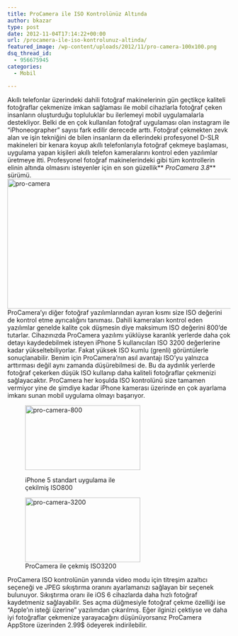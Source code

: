 ```yaml
---
title: ProCamera ile ISO Kontrolünüz Altında
author: bkazar
type: post
date: 2012-11-04T17:14:22+00:00
url: /procamera-ile-iso-kontrolunuz-altinda/
featured_image: /wp-content/uploads/2012/11/pro-camera-100x100.png
dsq_thread_id:
  - 956675945
categories:
  - Mobil

---
```

Akıllı telefonlar üzerindeki dahili fotoğraf makinelerinin gün geçtikçe kaliteli fotoğraflar çekmenize imkan sağlaması ile mobil cihazlarla fotoğraf çeken insanların oluşturduğu topluluklar bu ilerlemeyi mobil uygulamalarla destekliyor. Belki de en çok kullanılan fotoğraf uygulaması olan instagram ile “iPhoneographer” sayısı fark edilir derecede arttı. Fotoğraf çekmekten zevk alan ve işin tekniğini de bilen insanların da ellerindeki profesyonel D-SLR makineleri bir kenara koyup akıllı telefonlarıyla fotoğraf çekmeye başlaması, uygulama yapan kişileri akıllı telefon kameralarını kontrol eden yazılımlar üretmeye itti. Profesyonel fotoğraf makinelerindeki gibi tüm kontrollerin elinin altında olmasını isteyenler için en son güzellik** _ProCamera 3.8_** sürümü.<img class="aligncenter size-full wp-image-8972" title="pro-camera" src="https://www.murekkep.org/wp-content/uploads/2012/11/pro-camera.png" alt="pro-camera" width="520" height="293" srcset="https://www.murekkep.org/wp-content/uploads/2012/11/pro-camera.png 520w, https://www.murekkep.org/wp-content/uploads/2012/11/pro-camera-400x225.png 400w, https://www.murekkep.org/wp-content/uploads/2012/11/pro-camera-50x28.png 50w, https://www.murekkep.org/wp-content/uploads/2012/11/pro-camera-221x125.png 221w" sizes="(max-width: 520px) 100vw, 520px" /> ProCamera’yı diğer fotoğraf yazılımlarından ayıran kısmı size ISO değerini de kontrol etme ayrıcalığını tanıması. Dahili kameraları kontrol eden yazılımlar genelde kalite çok düşmesin diye maksimum ISO değerini 800’de tutarlar. Cihazınızda ProCamera yazılımı yüklüyse karanlık yerlerde daha çok detayı kaydedebilmek isteyen iPhone 5 kullanıcıları ISO 3200 değerlerine kadar yükseltebiliyorlar. Fakat yüksek ISO kumlu (grenli) görüntülerle sonuçlanabilir. Benim için ProCamera’nın asıl avantajı ISO’yu yalnızca arttırması değil aynı zamanda düşürebilmesi de. Bu da aydınlık yerlerde fotoğraf çekerken düşük ISO kullanıp daha kaliteli fotoğraflar çekmenizi sağlayacaktır. ProCamera her koşulda ISO kontrolünü size tamamen vermiyor yine de şimdiye kadar iPhone kamerası üzerinde en çok ayarlama imkanı sunan mobil uygulama olmayı başarıyor.<figure id="attachment_8973" aria-describedby="caption-attachment-8973" style="width: 260px" class="wp-caption aligncenter">

<img class="size-full wp-image-8973" title="pro-camera-800" src="https://www.murekkep.org/wp-content/uploads/2012/11/pro-camera-800.png" alt="pro-camera-800" width="260" height="146" srcset="https://www.murekkep.org/wp-content/uploads/2012/11/pro-camera-800.png 260w, https://www.murekkep.org/wp-content/uploads/2012/11/pro-camera-800-50x28.png 50w, https://www.murekkep.org/wp-content/uploads/2012/11/pro-camera-800-222x125.png 222w" sizes="(max-width: 260px) 100vw, 260px" /> <figcaption id="caption-attachment-8973" class="wp-caption-text">iPhone 5 standart uygulama ile çekilmiş ISO800</figcaption></figure> <figure id="attachment_8974" aria-describedby="caption-attachment-8974" style="width: 260px" class="wp-caption aligncenter"><img class="size-full wp-image-8974" title="pro-camera-3200" src="https://www.murekkep.org/wp-content/uploads/2012/11/pro-camera-3200.png" alt="pro-camera-3200" width="260" height="146" srcset="https://www.murekkep.org/wp-content/uploads/2012/11/pro-camera-3200.png 260w, https://www.murekkep.org/wp-content/uploads/2012/11/pro-camera-3200-50x28.png 50w, https://www.murekkep.org/wp-content/uploads/2012/11/pro-camera-3200-222x125.png 222w" sizes="(max-width: 260px) 100vw, 260px" /><figcaption id="caption-attachment-8974" class="wp-caption-text">ProCamera ile çekmiş ISO3200</figcaption></figure> 

ProCamera ISO kontrolünün yanında video modu için titreşim azaltıcı seçeneği ve JPEG sıkıştırma oranını ayarlamanızı sağlayan bir seçenek bulunuyor. Sıkıştırma oranı ile iOS 6 cihazlarda daha hızlı fotoğraf kaydetmeniz sağlayabilir. Ses açma düğmesiyle fotoğraf çekme özelliği ise “Apple’ın isteği üzerine” yazılımdan çıkarılmış. Eğer ilginizi çektiyse ve daha iyi fotoğraflar çekmenize yarayacağını düşünüyorsanız ProCamera AppStore üzerinden 2.99$ ödeyerek indirilebilir.